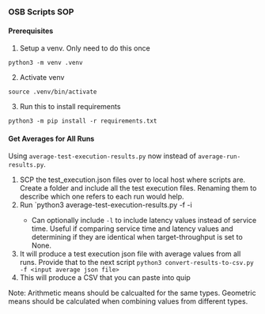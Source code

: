 ### OSB Scripts SOP
#### Prerequisites
1. Setup a venv. Only need to do this once
```
python3 -m venv .venv
```
2. Activate venv
```
source .venv/bin/activate
```
3. Run this to install requirements
```
python3 -m pip install -r requirements.txt
```

#### Get Averages for All Runs
Using `average-test-execution-results.py` now instead of `average-run-results.py`.
1. SCP the test_execution.json files over to local host where scripts are. Create a folder and include all the test execution files. Renaming them to describe which one refers to each run would help.
2. Run `python3 average-test-execution-results.py -f <folder where test execution files from all runs are> -i <id of output file>
    - Can optionally include `-l` to include latency values instead of service time. Useful if comparing service time and latency values and determining if they are identical when target-throughput is set to None.
3. It will produce a test execution json file with average values from all runs. Provide that to the next script `python3 convert-results-to-csv.py -f <input average json file>`
4. This will produce a CSV that you can paste into quip

Note: Arithmetic means should be calcualted for the same types. Geometric means should be calculated when combining values from different types.
